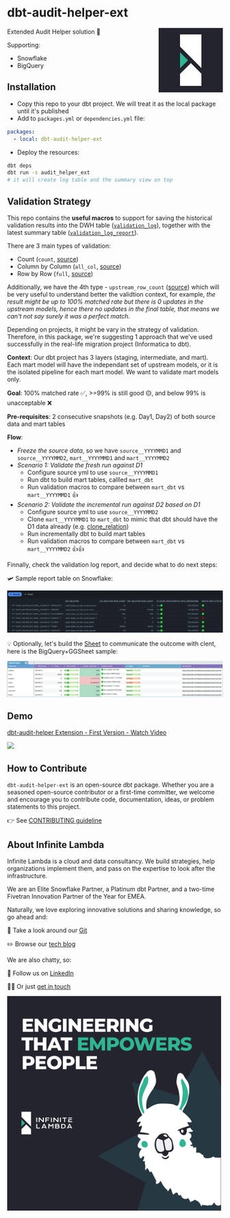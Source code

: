 <!-- markdownlint-disable no-inline-html no-alt-text -->
# dbt-audit-helper-ext

<img align="right" width="150" height="150" src="./docs/assets/img/il-logo.png">

Extended Audit Helper solution 💪

Supporting:

- Snowflake
- BigQuery

## Installation

- Copy this repo to your dbt project. We will treat it as the local package until it's published
- Add to `packages.yml` or `dependencies.yml` file:

```yml
packages:
  - local: dbt-audit-helper-ext
```

- Deploy the resources:

```bash
dbt deps
dbt run -s audit_helper_ext
# it will create log table and the summary view on top
```

## Validation Strategy

This repo contains the **useful macros** to support for saving the historical validation results into the DWH table ([`validation_log`](./models/validation_log.sql)), together with the latest summary table ([`validation_log_report`](./models/validation_log_report.sql)).

There are 3 main types of validation:

- Count (`count`, [source](./macros/validation/get_validation_count.sql))
- Column by Column (`all_col`, [source](./macros/validation/get_validation_all_col.sql))
- Row by Row (`full`, [source](./macros/validation/get_validation_full.sql))

Additionally, we have the 4th type - `upstream_row_count` ([source](./macros/validation/get_upstream_row_count.sql)) which will be very useful to understand better the validtion context, for example, _the result might be up to 100% matched rate but there is 0 updates in the upstream models, hence there no updates in the final table, that means we can't not say surely it was a perfect match_.

Depending on projects, it might be vary in the strategy of validation. Therefore, in this package, we're suggesting 1 approach that we've used successfully in the real-life migration project (Informatica to dbt).

**Context**: Our dbt project has 3 layers (staging, intermediate, and mart). Each mart model will have the independant set of upstream models, or it is the isolated pipeline for each mart model. We want to validate mart models only.

**Goal**: 100% matched rate ✅, >=99% is still good 🟡, and below 99% is unacceptable ❌

**Pre-requisites**: 2 consecutive snapshots (e.g. Day1, Day2) of both source data and mart tables

**Flow**:

- _Freeze the source data_, so we have `source__YYYYMMD1` and `source__YYYYMMD2`, `mart__YYYYMMD1` and `mart__YYYYMMD2`
- _Scenario 1: Validate the fresh run against D1_
  - Configure source yml to use `source__YYYYMMD1`
  - Run dbt to build mart tables, callled `mart_dbt`
  - Run validation macros to compare between `mart_dbt` vs `mart__YYYYMMD1` 👍
- _Scenario 2: Validate the incremental run against D2 based on D1_
  - Configure source yml to use `source__YYYYMMD2`
  - Clone `mart__YYYYMMD1` to `mart_dbt` to mimic that dbt should have the D1 data already (e.g. [clone_relation](./macros/dwh/clone_relation.sql))
  - Run incrementally dbt to build mart tables
  - Run validation macros to compare between `mart_dbt` vs `mart__YYYYMMD2` 👍👍

Finnally, check the validation log report, and decide what to do next steps:

🛩️ Sample report table on Snowflake:

![alt text](./docs/assets/img/snowflake-report-table.png)

💡 Optionally, let's build the [Sheet](https://docs.google.com/spreadsheets/d/1473_-s3R9D1Sx117fzqhY8SqjnqtfDmni6qKw_9tLXE/edit?usp=sharing) to communicate the outcome with clent, here is the BigQuery+GGSheet sample:

![alt text](./docs/assets/img/google-sheet-validation_resul.png)

## Demo

<div>
  <a href="https://www.loom.com/share/bb20f033d92544bab2009984d661176a">
    <p>dbt-audit-helper Extension - First Version - Watch Video</p>
  </a>
  <a href="https://www.loom.com/share/bb20f033d92544bab2009984d661176a">
    <img style="max-width:500px;" src="https://cdn.loom.com/sessions/thumbnails/bb20f033d92544bab2009984d661176a-7f1a1827496781a6-full-play.gif">
  </a>
</div>

## How to Contribute

`dbt-audit-helper-ext` is an open-source dbt package. Whether you are a seasoned open-source contributor or a first-time committer, we welcome and encourage you to contribute code, documentation, ideas, or problem statements to this project.

👉 See [CONTRIBUTING guideline](./CONTRIBUTING.md)

<!-- 🌟 And then, kudos to **our beloved Contributors**:

<a href="https://github.com/infinitelambda/dbt-audit-helper-ext/graphs/contributors">
  <img src="https://contrib.rocks/image?repo=infinitelambda/dbt-audit-helper-ext" alt="Contributors" />
</a> -->

## About Infinite Lambda

Infinite Lambda is a cloud and data consultancy. We build strategies, help organizations implement them, and pass on the expertise to look after the infrastructure.

We are an Elite Snowflake Partner, a Platinum dbt Partner, and a two-time Fivetran Innovation Partner of the Year for EMEA.

Naturally, we love exploring innovative solutions and sharing knowledge, so go ahead and:

🔧 Take a look around our [Git](https://github.com/infinitelambda)

✏️ Browse our [tech blog](https://infinitelambda.com/category/tech-blog/)

We are also chatty, so:

👀 Follow us on [LinkedIn](https://www.linkedin.com/company/infinite-lambda/)

👋🏼 Or just [get in touch](https://infinitelambda.com/contacts/)

[<img src="https://raw.githubusercontent.com/infinitelambda/cdn/1.0.0/general/images/GitHub-About-Section-1080x1080.png" alt="About IL" width="500">](https://infinitelambda.com/)
